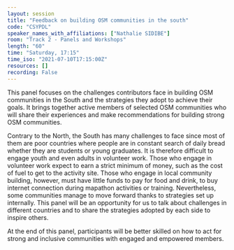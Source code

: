 ```yaml
---
layout: session
title: "Feedback on building OSM communities in the south"
code: "CSYPDL"
speaker_names_with_affiliations: ["Nathalie SIDIBE"]
room: "Track 2 - Panels and Workshops"
length: "60"
time: "Saturday, 17:15"
time_iso: "2021-07-10T17:15:00Z"
resources: []
recording: False
---
```

This panel focuses on the challenges contributors face in building OSM communities in the South and the strategies they adopt to achieve their goals. It brings together active members of selected OSM communities who will share their experiences and make recommendations for building strong OSM communities.

Contrary to the North, the South has many challenges to face since most of them are poor countries where people are in constant search of daily bread whether they are students or young graduates. 
It is therefore difficult to engage youth and even adults in volunteer work. Those who engage in volunteer work expect to earn a strict minimum of money, such as the cost of fuel to get to the activity site. Those who engage in local community building, however, must have little funds to pay for food and drink, to buy internet connection during mapathon activities or training.
Nevertheless, some communities manage to move forward thanks to strategies set up internally. 
This panel will be an opportunity for us to talk about challenges in different countries and to share the strategies adopted by each side to inspire others.

At the end of this panel, participants will be better skilled on how to act for strong and inclusive communities with engaged and empowered members.
